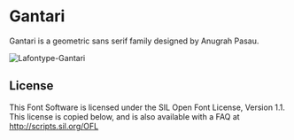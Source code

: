 # Gantari
Gantari is a geometric sans serif family designed by Anugrah Pasau.

![Lafontype-Gantari](https://user-images.githubusercontent.com/97496747/155837685-e8ac5a6a-da70-4d51-b349-7830dfadd3f7.png)

## License
This Font Software is licensed under the SIL Open Font License, Version 1.1. This license is copied below, and is also available with a FAQ at http://scripts.sil.org/OFL
